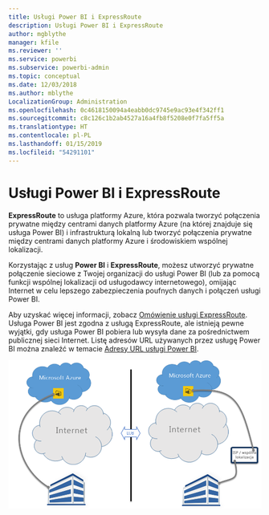 ```yaml
---
title: Usługi Power BI i ExpressRoute
description: Usługi Power BI i ExpressRoute
author: mgblythe
manager: kfile
ms.reviewer: ''
ms.service: powerbi
ms.subservice: powerbi-admin
ms.topic: conceptual
ms.date: 12/03/2018
ms.author: mblythe
LocalizationGroup: Administration
ms.openlocfilehash: 0c4618150094a4eabb0dc9745e9ac93e4f342ff1
ms.sourcegitcommit: c8c126c1b2ab4527a16a4fb8f5208e0f7fa5ff5a
ms.translationtype: HT
ms.contentlocale: pl-PL
ms.lasthandoff: 01/15/2019
ms.locfileid: "54291101"
---
```

# <a name="power-bi-and-expressroute"></a>Usługi Power BI i ExpressRoute

**ExpressRoute** to usługa platformy Azure, która pozwala tworzyć połączenia prywatne między centrami danych platformy Azure (na której znajduje się usługa Power BI) i infrastrukturą lokalną lub tworzyć połączenia prywatne między centrami danych platformy Azure i środowiskiem wspólnej lokalizacji.

Korzystając z usług **Power BI** i **ExpressRoute**, możesz utworzyć prywatne połączenie sieciowe z Twojej organizacji do usługi Power BI (lub za pomocą funkcji wspólnej lokalizacji od usługodawcy internetowego), omijając Internet w celu lepszego zabezpieczenia poufnych danych i połączeń usługi Power BI.

Aby uzyskać więcej informacji, zobacz [Omówienie usługi ExpressRoute](/azure/expressroute/expressroute-introduction). Usługa Power BI jest zgodna z usługą ExpressRoute, ale istnieją pewne wyjątki, gdy usługa Power BI pobiera lub wysyła dane za pośrednictwem publicznej sieci Internet. Listę adresów URL używanych przez usługę Power BI można znaleźć w temacie [Adresy URL usługi Power BI](power-bi-whitelist-urls.md).

![Diagram usługi ExpressRoute](media/service-admin-power-bi-expressroute/pbi_expressroute_1.png)